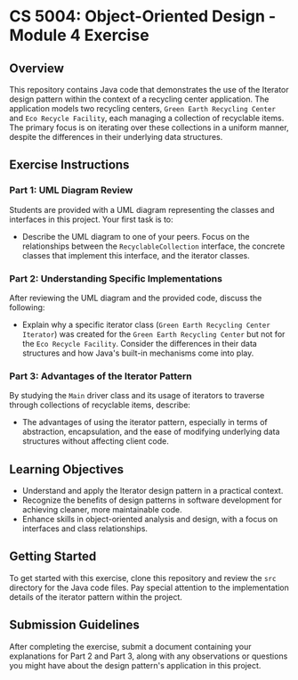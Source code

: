 # CS 5004: Object-Oriented Design - Module 4 Exercise

## Overview
This repository contains Java code that demonstrates the use of the Iterator design pattern within the context of a recycling center application. The application models two recycling centers, `Green Earth Recycling Center` and `Eco Recycle Facility`, each managing a collection of recyclable items. The primary focus is on iterating over these collections in a uniform manner, despite the differences in their underlying data structures.

## Exercise Instructions

### Part 1: UML Diagram Review
Students are provided with a UML diagram representing the classes and interfaces in this project. Your first task is to:
- Describe the UML diagram to one of your peers. Focus on the relationships between the `RecyclableCollection` interface, the concrete classes that implement this interface, and the iterator classes.

### Part 2: Understanding Specific Implementations
After reviewing the UML diagram and the provided code, discuss the following:
- Explain why a specific iterator class (`Green Earth Recycling Center Iterator`) was created for the `Green Earth Recycling Center` but not for the `Eco Recycle Facility`. Consider the differences in their data structures and how Java's built-in mechanisms come into play.

### Part 3: Advantages of the Iterator Pattern
By studying the `Main` driver class and its usage of iterators to traverse through collections of recyclable items, describe:
- The advantages of using the iterator pattern, especially in terms of abstraction, encapsulation, and the ease of modifying underlying data structures without affecting client code.

## Learning Objectives
- Understand and apply the Iterator design pattern in a practical context.
- Recognize the benefits of design patterns in software development for achieving cleaner, more maintainable code.
- Enhance skills in object-oriented analysis and design, with a focus on interfaces and class relationships.

## Getting Started
To get started with this exercise, clone this repository and review the `src` directory for the Java code files. Pay special attention to the implementation details of the iterator pattern within the project.

## Submission Guidelines
After completing the exercise, submit a document containing your explanations for Part 2 and Part 3, along with any observations or questions you might have about the design pattern's application in this project.